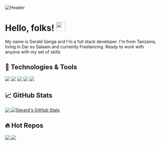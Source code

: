 ![Header](https://raw.githubusercontent.com/gerry3105/gerry3105/master/header_image.png "Header")
# Hello, folks! <img src="https://raw.githubusercontent.com/gerry3105/gerry3105/master/wave.gif" width="30px">
My name is Gerald Sanga and I'm a full stack developer. I'm from Tanzania, living in Dar es Salaam and currently Freelancing. Ready to work with anyone with my set of skills
## 🔧 Technologies & Tools
![](https://img.shields.io/badge/Code-Python-informational?style=flat&logo=python&logoColor=white&color=2bbc8a)
![](https://img.shields.io/badge/Code-Django-informational?style=flat&logo=django&logoColor=white&color=2bbc8a)
![](https://img.shields.io/badge/Code-JavaScript-informational?style=flat&logo=javascript&logoColor=white&color=2bbc8a)
![](https://img.shields.io/badge/Code-Vue-informational?style=flat&logo=vue.js&logoColor=white&color=2bbc8a)
![](https://img.shields.io/badge/Tools-PostgreSQL-informational?style=flat&logo=postgresql&logoColor=white&color=2bbc8a)

## &#x1f4c8; GitHub Stats

<a href="https://github.com/gerry3105">
  <img align="center" src="https://github-readme-stats.vercel.app/api/top-langs/?username=gerry3105&hide=css,html&title_color=ffffff&text_color=c9cacc&icon_color=2bbc8a&bg_color=1d1f21" />
</a>
</a>
<a href="https://github.com/gerry3105">
  <img align="center" src="https://github-readme-stats.vercel.app/api?username=gerry3105&show_icons=true&line_height=27&count_private=true&title_color=ffffff&text_color=c9cacc&icon_color=2bbc8a&bg_color=1d1f21" alt="Gerard's GitHub Stats" />
</a>


## &#128293; Hot Repos

<a href="https://github.com/gerry3105/project_cinema_backend">
  <img align="center" src="https://github-readme-stats.vercel.app/api/pin/?username=gerry3105&repo=project_cinema_backend&title_color=ffffff&text_color=c9cacc&icon_color=2bbc8a&bg_color=1d1f21" />
</a>


<a href="https://github.com/gerry3105/project_cinema_frontend">
  <img align="center" src="https://github-readme-stats.vercel.app/api/pin/?username=gerry3105&repo=project_cinema_frontend&title_color=ffffff&text_color=c9cacc&icon_color=2bbc8a&bg_color=1d1f21" />
</a>    

